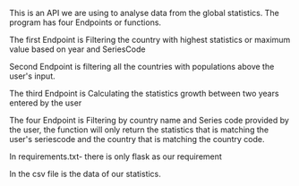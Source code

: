 This is an API we are using to analyse data from the global statistics.
The program has four Endpoints or functions.

The first Endpoint is Filtering the country with highest statistics or maximum value based on year and SeriesCode

Second Endpoint is filtering all the countries with populations above the user's input.

The third Endpoint is Calculating the statistics growth between  two years entered by the user

The four Endpoint is Filtering by country name and Series code provided by the user, the function will only return the statistics that is matching the user's seriescode and the country that is matching the country code.
 
 In requirements.txt- there is only flask as our requirement

 In the csv file is the data of our statistics.